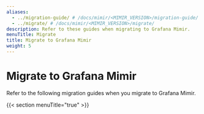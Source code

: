 ```yaml
---
aliases:
  - ../migration-guide/ # /docs/mimir/<MIMIR_VERSION>/migration-guide/
  - ../migrate/ # /docs/mimir/<MIMIR_VERSION>/migrate/
description: Refer to these guides when migrating to Grafana Mimir.
menuTitle: Migrate
title: Migrate to Grafana Mimir
weight: 5
---
```


<!-- Note: This topic is mounted in the GEM documentation. Ensure that all updates are also applicable to GEM. -->

# Migrate to Grafana Mimir

Refer to the following migration guides when you migrate to Grafana Mimir.

{{< section menuTitle="true" >}}
